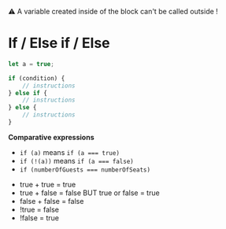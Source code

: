 :warning: A variable created inside of the block can't be called outside !

# If / Else if / Else

```javascript
let a = true;

if (condition) {
    // instructions
} else if {
    // instructions
} else {
    // instructions
}
```

**Comparative expressions**
- ```if (a)``` means ```if (a === true)```
- ```if (!(a))``` means ```if (a === false)```
- ```if (numberOfGuests === numberOfSeats)```

* true  + true = true
* true  + false = false BUT true or false = true
* false + false = false
* !true = false
* !false = true
